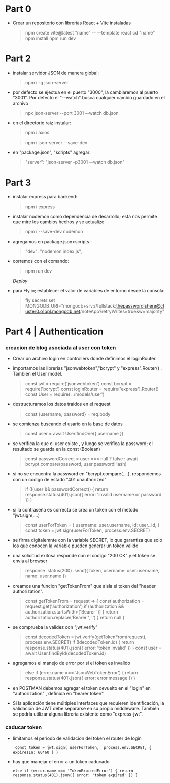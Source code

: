 # Part 0

- Crear un repositorio con librerias React + Vite instaladas
  > npm create vite@latest "name" -- --template react
  > cd "name"
  > npm install
  > npm run dev

# Part 2

- instalar servidor JSON de manera global:

  > npm i -g json-server

- por defecto se ejectua en el puerto "3000", la cambiaremos al puerto "3001". Por defecto el "--watch" busca cualquier cambio guardado en el archivo

  > npx json-server --port 3001 --watch db.json

- en el directorio raiz instalar:

  > npm i axios

  > npm i json-server --save-dev

- en "package.json", "scripts" agregar:

  > "server": "json-server -p3001 --watch db.json"

# Part 3

- instalar express para backend:

  > npm i express

- instalar nodemon como dependencia de desarrollo; esta nos permite que mire los cambios hechos y se actualize

  > npm i --save-dev nodemon

- agregamos en package.json>scripts :

  > "dev": "nodemon index.js",

- corremos con el comando:

  > npm run dev

  _Deploy_

- para Fly.io; establecer el valor de variables de entorno desde la consola:

  > fly secrets set MONGODB_URI="mongodb+srv://fullstack:thepasswordishere@cluster0.o1opl.mongodb.net/noteApp?retryWrites=true&w=majority"

# Part 4 | Authentication

### creacion de blog asociada al user con token

- Crear un archivo login en controllers donde definimos el loginRouter.

- importamos las librerias "jsonwebtoken","bcrypt" y "express".Router() . Tambien el User model.

  > const jwt = require('jsonwebtoken')
  > const bcrypt = require('bcrypt')
  > const loginRouter = require('express').Router()
  > const User = require('../models/user')

- destructuramos los datos traidos en el request

  > const {username, password} = req.body

- se comienza buscando el usario en la base de datos

  > const user = await User.findOne({ username })

- se verifica la que el user existe , y luego se verifica la password; el resultado se guarda en la const (Boolean)

  > const passwordCorrect = user === null
  > ? false
  > : await bcrypt.compare(password, user.passwordHash)

- si no se encuentra la password en "bcrypt.compare(....), respondemos con un codigo de estado "401 unauthorized"

  > if (!(user && passwordCorrect)) {
  > return response.status(401).json({
  > error: 'invalid username or password'
  > })
  > }

- si la contraseña es correcta se crea un token con el metodo "jwt.sign(....)

  > const userForToken = {
  > username: user.username,
  > id: user.\_id,
  > }
  > const token = jwt.sign(userForToken, process.env.SECRET)

- se firma digitalemnte con la variable SECRET, lo que garantiza que solo los que conocen la variable pueden generar un token valido
- una solicitud exitosa responde con el codigo "200 OK" y el token se envia al browser

  > response
  > .status(200)
  > .send({ token, username: user.username, name: user.name })

- creamos una funcion "getTokenFrom" que aisla el token del "header authorization".

  > const getTokenFrom = request => {
  > const authorization = request.get('authorization')
  > if (authorization && authorization.startsWith>('Bearer ')) {
  > return authorization.replace('Bearer ', '')
  > }
  > return null
  > }

- se comprueba la validez con "jwt.verify"

  > const decodedToken = jwt.verify(getTokenFrom(request), process.env.SECRET)
  > if (!decodedToken.id) {
  > return response.status(401).json({ error: 'token invalid' })
  > }
  > const user = await User.findById(decodedToken.id)

- agregamos el manejo de error por si el token es invalido

  > else if (error.name === 'JsonWebTokenError') {
  > return response.status(401).json({ error: error.message })
  > }

- en POSTMAN debemos agregar el token devuelto en el "login" en "authorization" , definida en "bearer token"

- Si la aplicación tiene múltiples interfaces que requieren identificación, la validación de JWT debe separarse en su propio middleware. También se podría utilizar alguna librería existente como "express-jwt".

### caducar token

- limitamos el periodo de validacion del token el router de login

  ` const token = jwt.sign(
  userForToken, 
  process.env.SECRET,
  { expiresIn: 60*60 }
)`

- hay que manejar el error a un token caducado

  `else if (error.name === 'TokenExpiredError') {
  return response.status(401).json({
    error: 'token expired'
  })
}`

